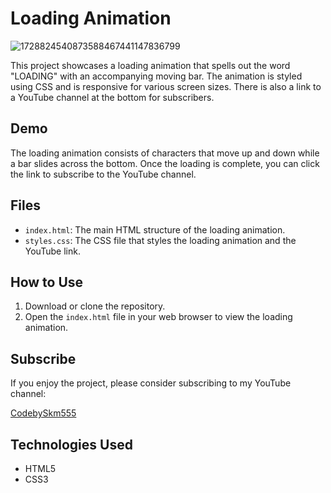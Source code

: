 # Loading Animation
![1728824540873588467441147836799](https://github.com/user-attachments/assets/21ad0b0e-aa61-4dec-92bd-e903fa72cb55)


This project showcases a loading animation that spells out the word "LOADING" with an accompanying moving bar. The animation is styled using CSS and is responsive for various screen sizes. There is also a link to a YouTube channel at the bottom for subscribers.

## Demo

The loading animation consists of characters that move up and down while a bar slides across the bottom. Once the loading is complete, you can click the link to subscribe to the YouTube channel.

## Files

- `index.html`: The main HTML structure of the loading animation.
- `styles.css`: The CSS file that styles the loading animation and the YouTube link.

## How to Use

1. Download or clone the repository.
2. Open the `index.html` file in your web browser to view the loading animation.

## Subscribe

If you enjoy the project, please consider subscribing to my YouTube channel:  

[CodebySkm555](https://youtube.com/@CodebySkmaurya555?si=YlVFUoOkbmSXg8nv)

## Technologies Used

- HTML5
- CSS3
















